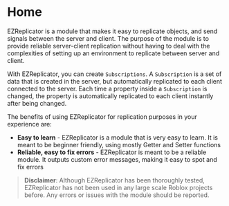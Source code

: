 # Home

EZReplicator is a module that makes it easy to replicate objects, and send
signals between the server and client. The purpose of the module is to
provide reliable server-client replication without having to deal with the 
complexities of setting up an environment to replicate between server and client.

With EZReplicator, you can create `Subscriptions`. A `Subscription` is a set of data
that is created in the server, but automatically replicated to each client connected
to the server. Each time a property inside a `Subscription` is changed, the property is
automatically replicated to each client instantly after being changed.

The benefits of using EZReplicator for replication purposes in your experience are:

- **Easy to learn** - EZReplicator is a module that is very easy to learn. It is meant to be beginner friendly, using mostly Getter and Setter functions
- **Reliable, easy to fix errors** - EZReplicator is meant to be a reliable module. It outputs custom error messages, making it easy to spot and fix errors

> **Disclaimer**: Although EZReplicator has been thoroughly tested, EZReplicator has not been used in any large scale Roblox projects before. Any errors or issues with the module should be reported.
